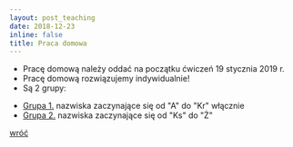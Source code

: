 ```yaml
---
layout: post_teaching
date: 2018-12-23
inline: false
title: Praca domowa
---
```

- Pracę domową należy oddać na początku ćwiczeń 19 stycznia 2019 r.    
- Pracę domową rozwiązujemy indywidualnie!    
- Są 2 grupy:

<ul class="fa-ul">
  <li> <i class="fas fa-thumbtack"></i> <a target="_blank" rel="noopener noreferrer" href="{{ '/teaching/makroekonomia2_SN/praca_domowa_gr1.pdf' | prepend: site.baseurl | prepend: site.url }}"> Grupa 1.</a> nazwiska zaczynające się od "A" do "Kr" włącznie
  </li>
  <li> <i class="fas fa-thumbtack"></i> <a target="_blank" rel="noopener noreferrer" href="{{ '/teaching/makroekonomia2_SN/praca_domowa_gr2.pdf' | prepend: site.baseurl | prepend: site.url }}"> Grupa 2.</a> nazwiska zaczynające się od "Ks" do "Ż"
  </li>
</ul>

<a href="{{ '/teaching/makroekonomia2_SN/' | prepend: site.baseurl | prepend: site.url }}"> <i class="fas fa-undo"></i> wróć </a>
